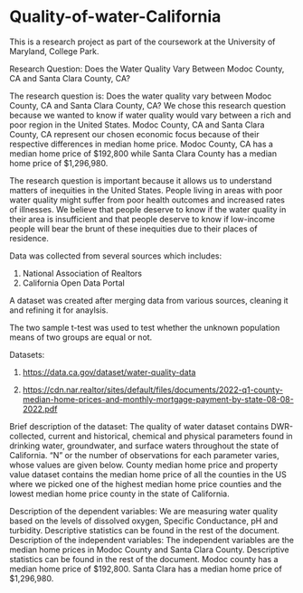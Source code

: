# Quality-of-water-California

This is a research project as part of the coursework at the University of Maryland, College Park.

Research Question: Does the Water Quality Vary Between Modoc County, CA and Santa Clara County, CA?

The research question is: Does the water quality vary between Modoc County, CA and Santa Clara County, CA? We chose this research question because we wanted to know if water quality would vary between a rich and poor region in the United States. Modoc County, CA and Santa Clara County, CA represent our chosen economic focus because of their respective differences in median home price. Modoc County, CA has a median home price of $192,800 while Santa Clara County has a median home price of $1,296,980. 

The research question is important because it allows us to understand matters of inequities in the United States. People living in areas with poor water quality might suffer from poor health outcomes and increased rates of illnesses. We believe that people deserve to know if the water quality in their area is insufficient and that people deserve to know if low-income people will bear the brunt of these inequities due to their places of residence.


Data was collected from several sources which includes:

1. National Association of Realtors
2. California Open Data Portal

A dataset was created after merging data from various sources, cleaning it and refining it for anaylsis.

The two sample t-test was used to test whether the unknown population means of two groups are equal or not.


Datasets:
1. https://data.ca.gov/dataset/water-quality-data

2. https://cdn.nar.realtor/sites/default/files/documents/2022-q1-county-median-home-prices-and-monthly-mortgage-payment-by-state-08-08-2022.pdf

Brief description of the dataset:
The quality of water dataset contains DWR-collected, current and historical, chemical and physical parameters found in drinking water, groundwater, and surface waters throughout the state of California. “N” or the number of observations for each parameter varies, whose values are given below.
County median home price and property value dataset contains the median home price of all the counties in the US where we picked one of the highest median home price counties and the lowest median home price county in the state of California.

Description of the dependent variables:
We are measuring water quality based on the levels of dissolved oxygen, Specific Conductance, pH and turbidity. Descriptive statistics can be found in the rest of the document.
Description of the independent variables:
The independent variables are the median home prices in Modoc County and Santa Clara County. Descriptive statistics can be found in the rest of the document. Modoc county has a median home price of $192,800. Santa Clara has a median home price of $1,296,980.

